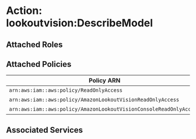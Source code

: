# Action: lookoutvision:DescribeModel

## Attached Roles

## Attached Policies

| Policy ARN | Policy Name |
|------------|-------------|
| `arn:aws:iam::aws:policy/ReadOnlyAccess` | [ReadOnlyAccess](../policies.md#readonlyaccess) |
| `arn:aws:iam::aws:policy/AmazonLookoutVisionReadOnlyAccess` | [AmazonLookoutVisionReadOnlyAccess](../policies.md#amazonlookoutvisionreadonlyaccess) |
| `arn:aws:iam::aws:policy/AmazonLookoutVisionConsoleReadOnlyAccess` | [AmazonLookoutVisionConsoleReadOnlyAccess](../policies.md#amazonlookoutvisionconsolereadonlyaccess) |

## Associated Services

